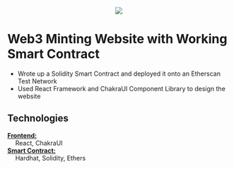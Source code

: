 <p align="center">
  <img src="https://media1.giphy.com/media/v1.Y2lkPTc5MGI3NjExcGNuZzVhMzZ0ZzQxeHJ0dHNvbjkwOGx6eHExbGZsa2dlcjFkanE4YSZlcD12MV9pbnRlcm5hbF9naWZfYnlfaWQmY3Q9Zw/X1DxlVAVDImHgEsYOQ/giphy.gif">
</p>

# Web3 Minting Website with Working Smart Contract

- Wrote up a Solidity Smart Contract and deployed it onto an Etherscan Test Network
- Used React Framework and ChakraUI Component Library to design the website

## Technologies

<b><ins>Frontend:</ins></b></br>
&emsp; React, ChakraUI</br>
<b><ins>Smart Contract:</ins></b></br>
&emsp; Hardhat, Solidity, Ethers
